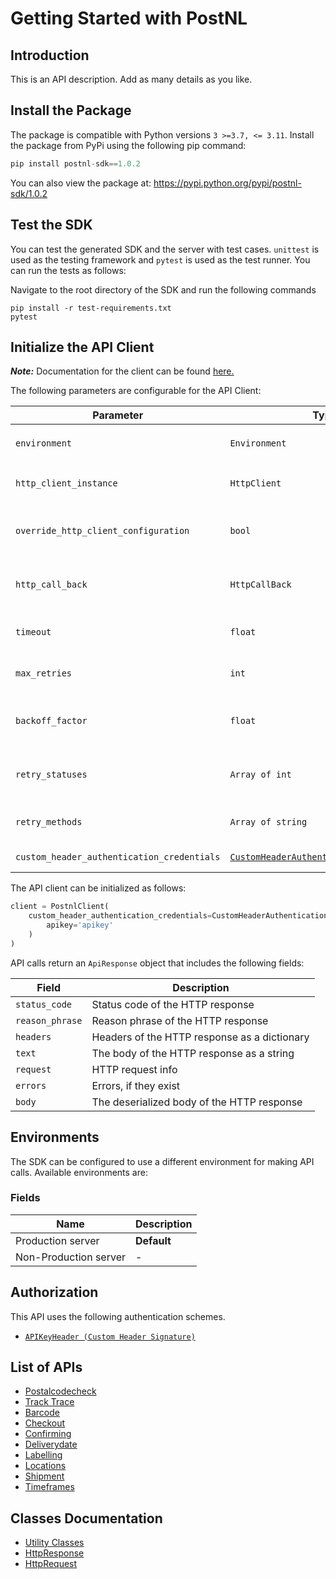 
# Getting Started with PostNL

## Introduction

This is an API description. Add as many details as you like.

## Install the Package

The package is compatible with Python versions `3 >=3.7, <= 3.11`.
Install the package from PyPi using the following pip command:

```python
pip install postnl-sdk==1.0.2
```

You can also view the package at:
https://pypi.python.org/pypi/postnl-sdk/1.0.2

## Test the SDK

You can test the generated SDK and the server with test cases. `unittest` is used as the testing framework and `pytest` is used as the test runner. You can run the tests as follows:

Navigate to the root directory of the SDK and run the following commands

```
pip install -r test-requirements.txt
pytest
```

## Initialize the API Client

**_Note:_** Documentation for the client can be found [here.](doc/client.md)

The following parameters are configurable for the API Client:

| Parameter | Type | Description |
|  --- | --- | --- |
| `environment` | `Environment` | The API environment. <br> **Default: `Environment.PRODUCTION_SERVER`** |
| `http_client_instance` | `HttpClient` | The Http Client passed from the sdk user for making requests |
| `override_http_client_configuration` | `bool` | The value which determines to override properties of the passed Http Client from the sdk user |
| `http_call_back` | `HttpCallBack` | The callback value that is invoked before and after an HTTP call is made to an endpoint |
| `timeout` | `float` | The value to use for connection timeout. <br> **Default: 60** |
| `max_retries` | `int` | The number of times to retry an endpoint call if it fails. <br> **Default: 3** |
| `backoff_factor` | `float` | A backoff factor to apply between attempts after the second try. <br> **Default: 2** |
| `retry_statuses` | `Array of int` | The http statuses on which retry is to be done. <br> **Default: [408, 413, 429, 500, 502, 503, 504, 521, 522, 524]** |
| `retry_methods` | `Array of string` | The http methods on which retry is to be done. <br> **Default: ['GET', 'PUT']** |
| `custom_header_authentication_credentials` | [`CustomHeaderAuthenticationCredentials`](__base_path/$a/custom-header-signature.md) | The credential object for Custom Header Signature |

The API client can be initialized as follows:

```python
client = PostnlClient(
    custom_header_authentication_credentials=CustomHeaderAuthenticationCredentials(
        apikey='apikey'
    )
)
```

API calls return an `ApiResponse` object that includes the following fields:

| Field | Description |
|  --- | --- |
| `status_code` | Status code of the HTTP response |
| `reason_phrase` | Reason phrase of the HTTP response |
| `headers` | Headers of the HTTP response as a dictionary |
| `text` | The body of the HTTP response as a string |
| `request` | HTTP request info |
| `errors` | Errors, if they exist |
| `body` | The deserialized body of the HTTP response |

## Environments

The SDK can be configured to use a different environment for making API calls. Available environments are:

### Fields

| Name | Description |
|  --- | --- |
| Production server | **Default** |
| Non-Production server | - |

## Authorization

This API uses the following authentication schemes.

* [`APIKeyHeader (Custom Header Signature)`](__base_path/$a/custom-header-signature.md)

## List of APIs

* [Postalcodecheck](doc/controllers/postalcodecheck.md)
* [Track Trace](doc/controllers/track-trace.md)
* [Barcode](doc/controllers/barcode.md)
* [Checkout](doc/controllers/checkout.md)
* [Confirming](doc/controllers/confirming.md)
* [Deliverydate](doc/controllers/deliverydate.md)
* [Labelling](doc/controllers/labelling.md)
* [Locations](doc/controllers/locations.md)
* [Shipment](doc/controllers/shipment.md)
* [Timeframes](doc/controllers/timeframes.md)

## Classes Documentation

* [Utility Classes](doc/utility-classes.md)
* [HttpResponse](doc/http-response.md)
* [HttpRequest](doc/http-request.md)

